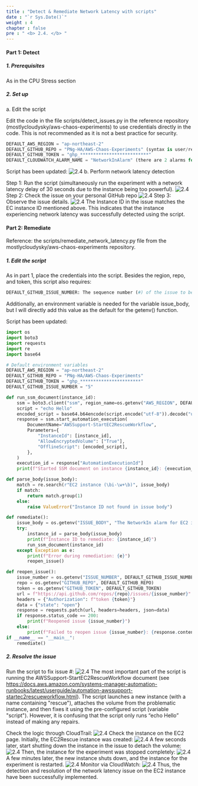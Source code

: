 ```yaml
---
title : "Detect & Remediate Network Latency with scripts"
date : "`r Sys.Date()`"
weight : 4
chapter : false
pre : " <b> 2.4. </b> "
---
```


#### Part 1: Detect

##### 1. Prerequisites

As in the CPU Stress section

##### 2. Set up

a. Edit the script

Edit the code in the file scripts/detect_issues.py in the reference repository (mostlycloudysky/aws-chaos-experiments) to use credentials directly in the code. This is not recommended as it is not a best practice for security.

```python
DEFAULT_AWS_REGION = "ap-northeast-2"
DEFAULT_GITHUB_REPO = "PNg-HA/AWS-Chaos-Experiments" (syntax is user/repo)
DEFAULT_GITHUB_TOKEN = "ghp_**************************"
DEFAULT_CLOUDWATCH_ALARM_NAME = "NetworkInAlarm" (there are 2 alarms for the network, but the reference repo uses NetworkIn)
```

Script has been updated:
![2.4](/images/2/2.4/Picture1.png)
b. Perform network latency detection

Step 1: Run the script (simultaneously run the experiment with a network latency delay of 30 seconds due to the instance being too powerful).
![2.4](/images/2/2.4/Picture2.png)
Step 2: Check the issue on your personal GitHub repo
![2.4](/images/2/2.4/Picture3.png)
Step 3: Observe the issue details.
![2.4](/images/2/2.4/Picture4.png)
The Instance ID in the issue matches the EC instance ID mentioned above. This indicates that the instance experiencing network latency was successfully detected using the script.

#### Part 2: Remediate

Reference: the scripts/remediate_network_latency.py file from the mostlycloudysky/aws-chaos-experiments repository.

##### 1. Edit the script

As in part 1, place the credentials into the script. Besides the region, repo, and token, this script also requires:

```python
DEFAULT_GITHUB_ISSUE_NUMBER: The sequence number (#) of the issue to be resolved
```

Additionally, an environment variable is needed for the variable issue_body, but I will directly add this value as the default for the getenv() function.

Script has been updated:

```python
import os
import boto3
import requests
import re
import base64

# Default environment variables
DEFAULT_AWS_REGION = "ap-northeast-2"
DEFAULT_GITHUB_REPO = "PNg-HA/AWS-Chaos-Experiments"
DEFAULT_GITHUB_TOKEN = "ghp_***********************"
DEFAULT_GITHUB_ISSUE_NUMBER = "5"

def run_ssm_document(instance_id):
    ssm = boto3.client("ssm", region_name=os.getenv("AWS_REGION", DEFAULT_AWS_REGION))
    script = "echo Hello"
    encoded_script = base64.b64encode(script.encode("utf-8")).decode("utf-8")
    response = ssm.start_automation_execution(
        DocumentName="AWSSupport-StartEC2RescueWorkflow",
        Parameters={
            "InstanceId": [instance_id],
            "AllowEncryptedVolume": ["True"],
            "OfflineScript": [encoded_script],
        },
    )
    execution_id = response["AutomationExecutionId"]
    print(f"Started SSM document on instance {instance_id}: {execution_id}")

def parse_body(issue_body):
    match = re.search(r"EC2 instance (\bi-\w+\b)", issue_body)
    if match:
        return match.group(1)
    else:
        raise ValueError("Instance ID not found in issue body")

def remediate():
    issue_body = os.getenv("ISSUE_BODY", "The NetworkIn alarm for EC2 instance i-06771d5fe9accdc18 has been triggered. Remediation action is required.")
    try:
        instance_id = parse_body(issue_body)
        print(f"Instance ID to remediate: {instance_id}")
        run_ssm_document(instance_id)
    except Exception as e:
        print(f"Error during remediation: {e}")
        reopen_issue()

def reopen_issue():
    issue_number = os.getenv("ISSUE_NUMBER", DEFAULT_GITHUB_ISSUE_NUMBER)
    repo = os.getenv("GITHUB_REPO", DEFAULT_GITHUB_REPO)
    token = os.getenv("GITHUB_TOKEN", DEFAULT_GITHUB_TOKEN)
    url = f"https://api.github.com/repos/{repo}/issues/{issue_number}"
    headers = {"Authorization": f"token {token}"}
    data = {"state": "open"}
    response = requests.patch(url, headers=headers, json=data)
    if response.status_code == 200:
        print(f"Reopened issue {issue_number}")
    else:
        print(f"Failed to reopen issue {issue_number}: {response.content}")
if __name__ == "__main__":
    remediate()
```

##### 2. Resolve the issue

Run the script to fix issue #:
![2.4](/images/2/2.4/Picture5.png)
The most important part of the script is running the AWSSupport-StartEC2RescueWorkflow document (see https://docs.aws.amazon.com/systems-manager-automation-runbooks/latest/userguide/automation-awssupport-startec2rescueworkflow.html). The script launches a new instance (with a name containing "rescue"), attaches the volume from the problematic instance, and then fixes it using the pre-configured script (variable "script"). However, it is confusing that the script only runs “echo Hello” instead of making any repairs.

Check the logic through CloudTrail:
![2.4](/images/2/2.4/Picture6.png)
Check the instance on the EC2 page. Initially, the EC2Rescue instance was created:
![2.4](/images/2/2.4/Picture7.png)
A few seconds later, start shutting down the instance in the issue to detach the volume:
![2.4](/images/2/2.4/Picture8.png)
Then, the instance for the experiment was stopped completely:
![2.4](/images/2/2.4/Picture9.png)
A few minutes later, the new instance shuts down, and the instance for the experiment is restarted.
![2.4](/images/2/2.4/Picture10.png)
Monitor via CloudWatch:
![2.4](/images/2/2.4/Picture11.png)
Thus, the detection and resolution of the network latency issue on the EC2 instance have been successfully implemented.
